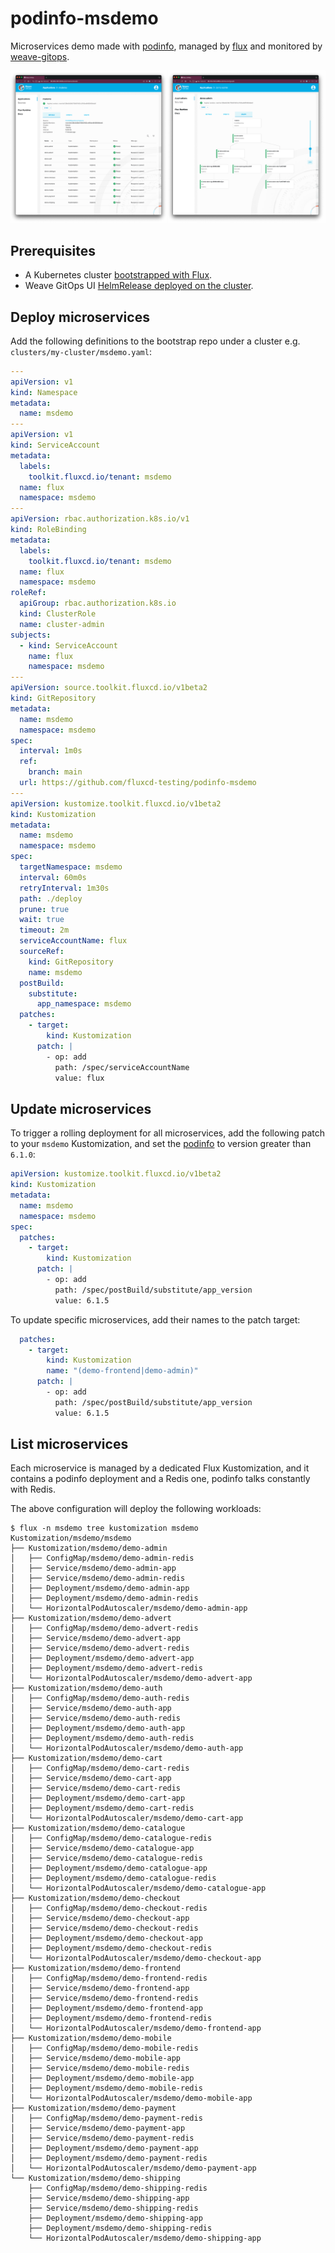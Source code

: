 # podinfo-msdemo

Microservices demo made with
[podinfo](https://github.com/stefanprodan/podinfo),
managed by [flux](https://github.com/fluxcd/flux2)
and monitored by [weave-gitops](https://github.com/weaveworks/weave-gitops).

![](docs/img/weave-gitops-msdemo.png)

## Prerequisites 

* A Kubernetes cluster [bootstrapped with Flux](https://fluxcd.io/docs/installation/).
* Weave GitOps UI [HelmRelease deployed on the cluster](https://docs.gitops.weave.works/docs/getting-started/).

## Deploy microservices

Add the following definitions to the bootstrap repo under a cluster e.g. `clusters/my-cluster/msdemo.yaml`:

```yaml
---
apiVersion: v1
kind: Namespace
metadata:
  name: msdemo
---
apiVersion: v1
kind: ServiceAccount
metadata:
  labels:
    toolkit.fluxcd.io/tenant: msdemo
  name: flux
  namespace: msdemo
---
apiVersion: rbac.authorization.k8s.io/v1
kind: RoleBinding
metadata:
  labels:
    toolkit.fluxcd.io/tenant: msdemo
  name: flux
  namespace: msdemo
roleRef:
  apiGroup: rbac.authorization.k8s.io
  kind: ClusterRole
  name: cluster-admin
subjects:
  - kind: ServiceAccount
    name: flux
    namespace: msdemo
---
apiVersion: source.toolkit.fluxcd.io/v1beta2
kind: GitRepository
metadata:
  name: msdemo
  namespace: msdemo
spec:
  interval: 1m0s
  ref:
    branch: main
  url: https://github.com/fluxcd-testing/podinfo-msdemo
---
apiVersion: kustomize.toolkit.fluxcd.io/v1beta2
kind: Kustomization
metadata:
  name: msdemo
  namespace: msdemo
spec:
  targetNamespace: msdemo
  interval: 60m0s
  retryInterval: 1m30s
  path: ./deploy
  prune: true
  wait: true
  timeout: 2m
  serviceAccountName: flux
  sourceRef:
    kind: GitRepository
    name: msdemo
  postBuild:
    substitute:
      app_namespace: msdemo
  patches:
    - target:
        kind: Kustomization
      patch: |
        - op: add
          path: /spec/serviceAccountName
          value: flux
```

## Update microservices

To trigger a rolling deployment for all microservices, add the following patch to your `msdemo` Kustomization,
and set the [podinfo](https://github.com/stefanprodan/podinfo/releases) to version greater than `6.1.0`:

```yaml
apiVersion: kustomize.toolkit.fluxcd.io/v1beta2
kind: Kustomization
metadata:
  name: msdemo
  namespace: msdemo
spec:
  patches:
    - target:
        kind: Kustomization
      patch: |
        - op: add
          path: /spec/postBuild/substitute/app_version
          value: 6.1.5
```

To update specific microservices, add their names to the patch target:

```yaml
  patches:
    - target:
        kind: Kustomization
        name: "(demo-frontend|demo-admin)"
      patch: |
        - op: add
          path: /spec/postBuild/substitute/app_version
          value: 6.1.5
```

## List microservices

Each microservice is managed by a dedicated Flux Kustomization, and it contains
a podinfo deployment and a Redis one, podinfo talks constantly with Redis.

The above configuration will deploy the following workloads:

```console
$ flux -n msdemo tree kustomization msdemo
Kustomization/msdemo/msdemo
├── Kustomization/msdemo/demo-admin
│   ├── ConfigMap/msdemo/demo-admin-redis
│   ├── Service/msdemo/demo-admin-app
│   ├── Service/msdemo/demo-admin-redis
│   ├── Deployment/msdemo/demo-admin-app
│   ├── Deployment/msdemo/demo-admin-redis
│   └── HorizontalPodAutoscaler/msdemo/demo-admin-app
├── Kustomization/msdemo/demo-advert
│   ├── ConfigMap/msdemo/demo-advert-redis
│   ├── Service/msdemo/demo-advert-app
│   ├── Service/msdemo/demo-advert-redis
│   ├── Deployment/msdemo/demo-advert-app
│   ├── Deployment/msdemo/demo-advert-redis
│   └── HorizontalPodAutoscaler/msdemo/demo-advert-app
├── Kustomization/msdemo/demo-auth
│   ├── ConfigMap/msdemo/demo-auth-redis
│   ├── Service/msdemo/demo-auth-app
│   ├── Service/msdemo/demo-auth-redis
│   ├── Deployment/msdemo/demo-auth-app
│   ├── Deployment/msdemo/demo-auth-redis
│   └── HorizontalPodAutoscaler/msdemo/demo-auth-app
├── Kustomization/msdemo/demo-cart
│   ├── ConfigMap/msdemo/demo-cart-redis
│   ├── Service/msdemo/demo-cart-app
│   ├── Service/msdemo/demo-cart-redis
│   ├── Deployment/msdemo/demo-cart-app
│   ├── Deployment/msdemo/demo-cart-redis
│   └── HorizontalPodAutoscaler/msdemo/demo-cart-app
├── Kustomization/msdemo/demo-catalogue
│   ├── ConfigMap/msdemo/demo-catalogue-redis
│   ├── Service/msdemo/demo-catalogue-app
│   ├── Service/msdemo/demo-catalogue-redis
│   ├── Deployment/msdemo/demo-catalogue-app
│   ├── Deployment/msdemo/demo-catalogue-redis
│   └── HorizontalPodAutoscaler/msdemo/demo-catalogue-app
├── Kustomization/msdemo/demo-checkout
│   ├── ConfigMap/msdemo/demo-checkout-redis
│   ├── Service/msdemo/demo-checkout-app
│   ├── Service/msdemo/demo-checkout-redis
│   ├── Deployment/msdemo/demo-checkout-app
│   ├── Deployment/msdemo/demo-checkout-redis
│   └── HorizontalPodAutoscaler/msdemo/demo-checkout-app
├── Kustomization/msdemo/demo-frontend
│   ├── ConfigMap/msdemo/demo-frontend-redis
│   ├── Service/msdemo/demo-frontend-app
│   ├── Service/msdemo/demo-frontend-redis
│   ├── Deployment/msdemo/demo-frontend-app
│   ├── Deployment/msdemo/demo-frontend-redis
│   └── HorizontalPodAutoscaler/msdemo/demo-frontend-app
├── Kustomization/msdemo/demo-mobile
│   ├── ConfigMap/msdemo/demo-mobile-redis
│   ├── Service/msdemo/demo-mobile-app
│   ├── Service/msdemo/demo-mobile-redis
│   ├── Deployment/msdemo/demo-mobile-app
│   ├── Deployment/msdemo/demo-mobile-redis
│   └── HorizontalPodAutoscaler/msdemo/demo-mobile-app
├── Kustomization/msdemo/demo-payment
│   ├── ConfigMap/msdemo/demo-payment-redis
│   ├── Service/msdemo/demo-payment-app
│   ├── Service/msdemo/demo-payment-redis
│   ├── Deployment/msdemo/demo-payment-app
│   ├── Deployment/msdemo/demo-payment-redis
│   └── HorizontalPodAutoscaler/msdemo/demo-payment-app
└── Kustomization/msdemo/demo-shipping
    ├── ConfigMap/msdemo/demo-shipping-redis
    ├── Service/msdemo/demo-shipping-app
    ├── Service/msdemo/demo-shipping-redis
    ├── Deployment/msdemo/demo-shipping-app
    ├── Deployment/msdemo/demo-shipping-redis
    └── HorizontalPodAutoscaler/msdemo/demo-shipping-app
```
